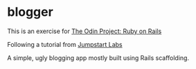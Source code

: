 # blogger

This is an exercise for [The Odin Project: Ruby on Rails](https://www.theodinproject.com/courses/ruby-on-rails/lessons/getting-your-feet-wet)

Following a tutorial from [Jumpstart Labs](http://tutorials.jumpstartlab.com/projects/blogger.html)

A simple, ugly blogging app mostly built using Rails scaffolding.
